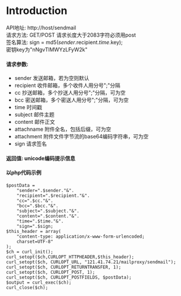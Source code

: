 # Introduction
API地址: http://host/sendmail  
请求方法: GET/POST 请求长度大于2083字符必须用post  
签名算法: sign = md5($sender.$recipient.$time.$key);  
密钥key为"nNgvTlMWYzLFyW2k"  
#### 请求参数:  
+ sender    发送邮箱，若为空则默认
+ recipient	收件邮箱，多个收件人用分号";"分隔  
+ cc	抄送邮箱，多个抄送人用分号";"分隔，可为空  
+ bcc	密送邮箱，多个密送人用分号";"分隔，可为空  
+ time	时间戳  
+ subject	邮件主题  
+ content	邮件正文  
+ attachname	附件全名，包括后缀，可为空  
+ attachment	附件文件字节流的base64编码字符串，可为空 
+ sign	请求签名  
  
#### 返回值: unicode编码提示信息
  
#### 以php代码示例  
    $postData =   
        "sender=".$sender."&".  
        "recipient=".$recipient."&".  
        "cc=".$cc."&".  
        "bcc=".$bcc."&".  
        "subject=".$subject."&".  
        "content=".$content."&".  
        "time=".$time."&".  
        "sign=".$sign;  
    $this_header = array(  
        "content-type: application/x-www-form-urlencoded;  
        charset=UTF-8"  
    );  
    $ch = curl_init();  
    curl_setopt($ch,CURLOPT_HTTPHEADER,$this_header);  
    curl_setopt($ch, CURLOPT_URL, "121.41.74.21/mailproxy/sendmail");  
    curl_setopt($ch, CURLOPT_RETURNTRANSFER, 1);  
    curl_setopt($ch, CURLOPT_POST, 1);  
    curl_setopt($ch, CURLOPT_POSTFIELDS, $postData);  
    $output = curl_exec($ch);  
    curl_close($ch);  
